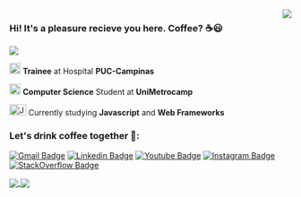 
<!-- API Github Stats --> 

<img align='right' src="https://github-readme-stats.vercel.app/api?username=brunomarcosluz&show_icons=true&title_color=fddb3a&text_color=f6f4e6&icon_color=98651e&bg_color=222831&cache_seconds=2300">

### Hi! It's a pleasure recieve you here. Coffee? :coffee::smiley:

<!--Badge Overiew-->
<img src="https://img.shields.io/static/v1?label=Overview&message=BrunoLuz&color=fddb3a&style=for-the-badge&logo=GitHub">

<p>

<img src="https://media.glassdoor.com/sqll/2486422/hospital-da-puc-campinas-squarelogo-1553578965994.png" alt="PUC logo" width="20" height="20"> **Trainee** at Hospital **PUC-Campinas** <br />

<img src="https://images.educamaisbrasil.com.br/content/superior/instituicao/logo/g/unimetrocamp-wyden.png" alt="Ibmec logo" width="20" height="20"> **Computer Science** Student at **UniMetrocamp**

<img src="https://cdn.worldvectorlogo.com/logos/javascript.svg" alt="JavaScript" width="30" height="20"> Currently studying **Javascript** and **Web Frameworks**

</p>

### Let's drink coffee together :speech_balloon::

[![Gmail Badge](https://img.shields.io/badge/-Email-52575d?style=flat-square&logo=Gmail&logoColor=fddb3a&link=mailto:brunoluz01.bl@gmail.com)](mailto:brunoluz01.bl@gmail.com)
[![Linkedin Badge](https://img.shields.io/badge/-LinkedIn-52575d?style=flat-square&logo=Linkedin&logoColor=fddb3a&link=https://www.linkedin.com/in/bruno-luz-089609180/)](https://www.linkedin.com/in/bruno-luz-089609180/)
[![Youtube Badge](https://img.shields.io/badge/-YouTube-52575d?style=flat-square&logo=YouTube&logoColor=fddb3a&link=https://www.youtube.com/channel/UCmQEk_3l4zkL8Lw6a9ivbCA?view_as=subscriber)](https://www.youtube.com/channel/UCmQEk_3l4zkL8Lw6a9ivbCA/)
[![Instagram Badge](https://img.shields.io/badge/-Instagram-52575d?style=flat-square&logo=Instagram&logoColor=fddb3a&link=https://www.instagram.com/eusoubrunoluz/)](https://www.instagram.com/eusoubrunoluz/)
[![StackOverflow Badge](https://img.shields.io/badge/-StackOverflow-5257d?style=flat-square&logo=StackOverflow&logoColor=fddb3a&link=https://pt.stackoverflow.com/users/163349/bruno-luz?tab=profile)](https://stackexchange.com/users/16735646/bruno-luz)

<a href="https://github.com/brunomarcosluz/Learn-Javascript">

  <img align="center" src="https://github-readme-stats.vercel.app/api/pin/?username=brunomarcosluz&repo=Learn-Javascript&title_color=fddb3a&text_color=f6f4e6&icon_color=98651e&bg_color=222831"/>

</a>

<a href="https://github.com/brunomarcosluz/Black-Horse-Stdio">

  <img align="center" src="https://github-readme-stats.vercel.app/api/pin/?username=brunomarcosluz&repo=Black-Horse-Stdio&title_color=fddb3a&text_color=f6f4e6&icon_color=98651e&bg_color=222831"/>

</a>
